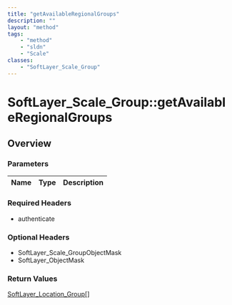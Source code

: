 ```yaml
---
title: "getAvailableRegionalGroups"
description: ""
layout: "method"
tags:
    - "method"
    - "sldn"
    - "Scale"
classes:
    - "SoftLayer_Scale_Group"
---
```

# SoftLayer_Scale_Group::getAvailableRegionalGroups
## Overview 


### Parameters 
|Name | Type | Description |
| --- | --- | --- |


### Required Headers
* authenticate

### Optional Headers
* SoftLayer_Scale_GroupObjectMask
* SoftLayer_ObjectMask

### Return Values
<a href='/reference/datatypes/SoftLayer_Location_Group'>SoftLayer_Location_Group[] </a>
